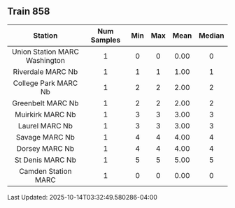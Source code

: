 ## Train 858

| Station | Num Samples | Min | Max | Mean | Median |
| :-----: | :---------: | :-: | :-: | :--: | :----: |
| Union Station MARC Washington | 1 | 0 | 0 | 0.00 | 0 |
| Riverdale MARC Nb | 1 | 1 | 1 | 1.00 | 1 |
| College Park MARC Nb | 1 | 2 | 2 | 2.00 | 2 |
| Greenbelt MARC Nb | 1 | 2 | 2 | 2.00 | 2 |
| Muirkirk MARC Nb | 1 | 3 | 3 | 3.00 | 3 |
| Laurel MARC Nb | 1 | 3 | 3 | 3.00 | 3 |
| Savage MARC Nb | 1 | 4 | 4 | 4.00 | 4 |
| Dorsey MARC Nb | 1 | 4 | 4 | 4.00 | 4 |
| St Denis MARC Nb | 1 | 5 | 5 | 5.00 | 5 |
| Camden Station MARC | 1 | 0 | 0 | 0.00 | 0 |


Last Updated: 2025-10-14T03:32:49.580286-04:00